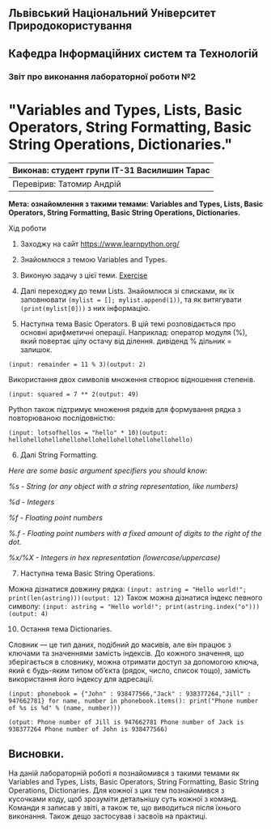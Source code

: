 ## Львівський Національний Університет Природокористування
## Кафедра Інформаційних систем та Технологій



### Звіт про виконання лабораторної роботи №2
# "Variables and Types, Lists, Basic Operators, String Formatting, Basic String Operations, Dictionaries."



| Виконав: студент групи ІТ-31 Василишин Тарас |
|----------------------------------------------|
| Перевірив: Татомир Андрій                    |


**Мета: ознайомлення з такими темами: Variables and Types, Lists, Basic Operators,
String Formatting, Basic String Operations, Dictionaries.**


Хід роботи

1. Заходжу на сайт https://www.learnpython.org/


2. Знайомлюся з темою Variables and Types. 


3. Виконую задачу з цієї теми. [Exercise](./lab-2.py)


4. Далі переходжу до теми Lists. Знайомлюся зі списками, як їх заповнювати ```(mylist = []; mylist.append(1))```,
та як витягувати ```(print(mylist[0]))``` з них інформацію.


5. Наступна тема Basic Operators. В цій темі розповідається про основні арифметичні операції. 
Наприклад: оператор модуля (%), який повертає цілу остачу від ділення. дивіденд % дільник = залишок.
```
(input: remainder = 11 % 3)(output: 2)
```
Використання двох символів множення створює відношення степенів.
```
(input: squared = 7 ** 2(output: 49)
```
Python також підтримує множення рядків для формування рядка з повторюваною послідовністю:
```
(input: lotsofhellos = "hello" * 10)(output: hellohellohellohellohellohellohellohellohellohello)
```

6. Далі String Formatting. 

*Here are some basic argument specifiers you should know:*

*%s - String (or any object with a string representation, like numbers)*

*%d - Integers*

*%f - Floating point numbers*

*%.<number of digits>f - Floating point numbers with a fixed amount of digits to the right of the dot.*

*%x/%X - Integers in hex representation (lowercase/uppercase)*

7. Наступна тема Basic String Operations.

Можна дізнатися довжину рядка:
```(input: astring = "Hello world!"; print(len(astring)))(output: 12)```
Також можна дізнатися індекс певного символу:
```(input: astring = "Hello world!"; print(astring.index("o")))(output: 4)```

10. Остання тема Dictionaries. 

Словник — це тип даних, подібний до масивів, але він працює з ключами та значеннями замість індексів.
До кожного значення, що зберігається в словнику, можна отримати доступ за допомогою ключа, який є будь-яким типом об’єкта (рядок, число, список тощо), замість використання його індексу для адресації.

```
(input: phonebook = {"John" : 938477566,"Jack" : 938377264,"Jill" : 947662781} for name, number in phonebook.items(): print("Phone number of %s is %d" % (name, number)))
``` 
```
(otput: Phone number of Jill is 947662781 Phone number of Jack is 938377264 Phone number of John is 938477566)
```
## Висновки. 
На даній лабораторній роботі я познайомився з такими темами як Variables and Types, Lists, Basic Operators,
String Formatting, Basic String Operations, Dictionaries. Для кожної з цих тем познайомився з кусочками коду, щоб
зрозуміти детальнішу суть кожної з команд. Команди я записав у звіті, а також те, що виводиться після їхнього виконання.
Також дещо застосував і засвоїв на практиці.
